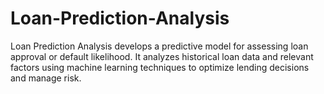 # Loan-Prediction-Analysis
Loan Prediction Analysis develops a predictive model for assessing loan approval or default likelihood. It analyzes historical loan data and relevant factors using machine learning techniques to optimize lending decisions and manage risk.
